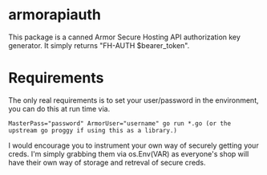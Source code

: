 # armorapiauth

This package is a canned Armor Secure Hosting API authorization key generator.  It simply returns "FH-AUTH $bearer_token".

# Requirements
The only real requirements is to set your user/password in the environment, you can do this at run time via.

```MasterPass="password" ArmorUser="username" go run *.go (or the upstream go proggy if using this as a library.)```

I would encourage you to instrument your own way of securely getting your creds.  I'm simply grabbing them via os.Env(VAR) as everyone's shop will have their own way of storage and retreval of secure creds.

